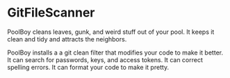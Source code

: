 # GitFileScanner
PoolBoy cleans leaves, gunk, and weird stuff out of your pool. It keeps it clean and tidy and attracts the neighbors.

PoolBoy installs a a git clean filter that modifies your code to make it better. It can search for passwords, keys, and access tokens. It can correct spelling errors. It can format your code to make it pretty.
